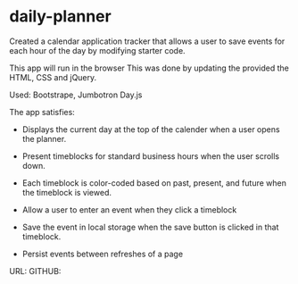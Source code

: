 # daily-planner
Created a calendar application tracker that allows a user to save events for each hour of the day by modifying starter code. 

This app will run in the browser
This was done by updating the provided the HTML, CSS and jQuery.

Used:
Bootstrape,
Jumbotron
Day.js

The app satisfies:

- Displays the current day at the top of the calender when a user opens the planner.

- Present timeblocks for standard business hours when the user scrolls down.

- Each timeblock is color-coded based on past, present, and future when the timeblock is viewed.

- Allow a user to enter an event when they click a timeblock

- Save the event in local storage when the save button is clicked in that timeblock.

- Persist events between refreshes of a page

URL:
GITHUB:
